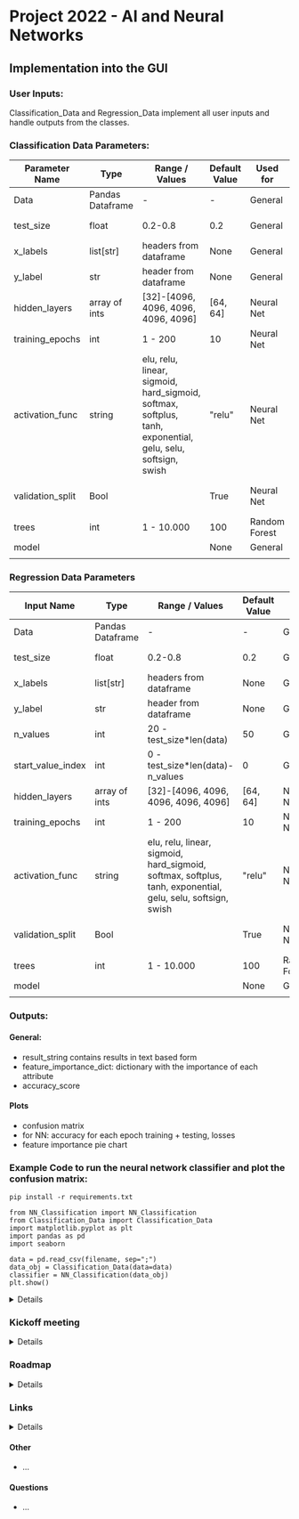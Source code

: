 # Project 2022 - AI and Neural Networks

## Implementation into the GUI
### User Inputs:
Classification_Data and Regression_Data implement all user inputs and handle outputs from the classes.
### Classification Data Parameters:
| Parameter Name   | Type             | Range / Values                                                                                              | Default Value  | Used for       | Description                                                                                                                                 |
|------------------|------------------|-------------------------------------------------------------------------------------------------------------|----------------|----------------|---------------------------------------------------------------------------------------------------------------------------------------------|
| Data             | Pandas Dataframe | -                                                                                                           | -              | General        | Contains the dataset                                                                                                                        |
| test_size        | float            | 0.2-0.8                                                                                                     | 0.2            | General        | Share/Percentage of Data used for testing, if pretrained model is used, all data (0.99) will be used for testing                            |
| x_labels         | list[str]        | headers from dataframe                                                                                      | None           | General        | Labels used as evidence for the classification, if None all but y will be used                                                              |
| y_label          | str              | header from dataframe                                                                                       | None           | General        | Label of column that contains the classes, if None final column will be used                                                                |
| hidden_layers    | array of ints    | [32]-[4096, 4096, 4096, 4096, 4096]                                                                         | [64, 64]       | Neural Net     | Nodes for each hidden layer, every entry in the array creates a hidden layer with as many nodes as the entry's value                        |
| training_epochs  | int              | 1 - 200                                                                                                     | 10             | Neural Net     |                                                                                                                                             |
| activation_func  | string           | elu, relu, linear, sigmoid, hard_sigmoid, softmax, softplus, tanh, exponential, gelu, selu, softsign, swish | "relu"         | Neural Net     | https://www.tensorflow.org/api_docs/python/tf/keras/activations                                                                             |
| validation_split | Bool             |                                                                                                             | True           | Neural Net     | Whether during the training a part of the data will already be used for testing after each epoch, needed for accuracy/loss per epoch graphs |
| trees            | int              | 1 - 10.000                                                                                                  | 100            | Random Forest  | Number of trees in the forest                                                                                                               |
| model            |                  |                                                                                                             | None           | General        | Allows user uploaded pre-trained models                                                                                                     |
|                  |                  |                                                                                                             |                |                |                                                                                                                                             |


### Regression Data Parameters

| Input Name        | Type             | Range / Values                                                                                              | Default Value | Used for      | Description                                                                                                                                 |
|-------------------|------------------|-------------------------------------------------------------------------------------------------------------|---------------|---------------|---------------------------------------------------------------------------------------------------------------------------------------------|
| Data              | Pandas Dataframe | -                                                                                                           | -             | General       | Contains the dataset                                                                                                                        |
| test_size         | float            | 0.2-0.8                                                                                                     | 0.2           | General       | Share/Percentage of Data used for testing, if pretrained model is used, all data (0.99) will be used for testing                            |
| x_labels          | list[str]        | headers from dataframe                                                                                      | None          | General       | Labels used as evidence for the classification, if None all but y will be used                                                              |
| y_label           | str              | header from dataframe                                                                                       | None          | General       | Label of column that contains the classes, if None final column will be used                                                                |
| n_values          | int              | 20 - test_size*len(data)                                                                                    | 50            | General       | For RF_Regressor: Only affects output plot                                                                                                  |
| start_value_index | int              | 0 - test_size*len(data)-n_values                                                                            | 0             | General       |                                                                                                                                             |
| hidden_layers     | array of ints    | [32]-[4096, 4096, 4096, 4096, 4096]                                                                         | [64, 64]      | Neural Net    | Nodes for each hidden layer, every entry in the array creates a hidden layer with as many nodes as the entry's value                        |
| training_epochs   | int              | 1 - 200                                                                                                     | 10            | Neural Net    |                                                                                                                                             |
| activation_func   | string           | elu, relu, linear, sigmoid, hard_sigmoid, softmax, softplus, tanh, exponential, gelu, selu, softsign, swish | "relu"        | Neural Net    | https://www.tensorflow.org/api_docs/python/tf/keras/activations                                                                             |
| validation_split  | Bool             |                                                                                                             | True          | Neural Net    | Whether during the training a part of the data will already be used for testing after each epoch, needed for accuracy/loss per epoch graphs |
| trees             | int              | 1 - 10.000                                                                                                  | 100           | Random Forest | Number of trees in the forest                                                                                                               |
| model             |                  |                                                                                                             | None          | General       | Allows user uploaded pre-trained models                                                                                                     |
|                   |                  |                                                                                                             |               |               |                                                                                                                                             |


### Outputs:
#### General:
  * result_string contains results in text based form
  * feature_importance_dict: dictionary with the importance of each attribute
  * accuracy_score
#### Plots
* confusion matrix
* for NN: accuracy for each epoch training + testing, losses
* feature importance pie chart

### Example Code to run the neural network classifier and plot the confusion matrix:
```
pip install -r requirements.txt
```

```
from NN_Classification import NN_Classification
from Classification_Data import Classification_Data
import matplotlib.pyplot as plt
import pandas as pd
import seaborn

data = pd.read_csv(filename, sep=";")
data_obj = Classification_Data(data=data)
classifier = NN_Classification(data_obj)
plt.show()
```


<details>

### Old: Usage Prototype 1 KNeighbours
#### data_import.py
used to import .csv data (only numeric values) into a combination of list of lists for evidence and a list for the labels
input: filepath
returns: evidence, labels

Ex.: to import divorce.csv create folder Data in root dir of repository and put divorce.csv inside. Call import_csv('Filepath')
</details>


### Kickoff meeting
<details>

#### Prerequisites

* github/lab or similar for version control
* Choice of a documentation system, example Mkdocs
* choices in GUI:
  * Classification
    * Neural Networks
    * Random forest
    * discrete vs continuous?
  * Regression?
  * choices of different variables, epochs, layer types, constellations etc?
  * splits, training length
* inputs:
  * training and testing data as split inputs?
  * 
* data must be in list/array etc
* all values must be int/float, no strings etc -> gui/architecture group or our own work?
* Outputs:
  * Classification stats (accuracy for training and testing) with plots
  * confusion matrices
  * mean and standard deviation
  * data info: class distributions, ...
  * influence of each input variable and the result?
</details>

### Roadmap
<details>

#### Prototype 1 - classification only

* read data
* load data into list/array
* classify data using the KNeighbours algorithm
* show basic info, accuracy

#### Prototype 2

* Neural Network classifier

#### Next steps current Prototype
* further implementation of super class Classification for previous prototypes
* implementing all needed methods
* adding more plotting and display options
* implementing more user influences ex. neural network layers, activation functions etc.
 
#### To-Do Afterwards
* revising the KNeighbours Classification
* Implementing the random forest classifier
* Adding a method for the timeseries dataset
* Testing on different datasets

</details>

### Links
<details>

* Git Crash Course: https://www.youtube.com/watch?v=SWYqp7iY_Tc
* Tensorflow documentation: https://www.tensorflow.org/
* TF RandomForest: https://www.tensorflow.org/decision_forests/api_docs/python/tfdf/keras/RandomForestModel
* TF Regression: https://www.tensorflow.org/tutorials/keras/regression
* TF Classification example: https://www.tensorflow.org/tutorials/keras/classification
* MkDocs (example for documentation framework): https://www.mkdocs.org/
* Git cheat sheet: https://education.github.com/git-cheat-sheet-education.pdf
* Lecture on Neural Networks: https://cs50.harvard.edu/ai/2020/notes/5/
</details>

#### Other
* ...

#### Questions

* ...
